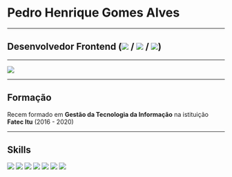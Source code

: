 # Pedro Henrique Gomes Alves
___________________________________________

## Desenvolvedor Frontend (<img src="https://img.shields.io/badge/html5%20-%23E34F26.svg?&style=for-the-badge&logo=html5&logoColor=white" /> / <img src="https://img.shields.io/badge/css3%20-%231572B6.svg?&style=for-the-badge&logo=css3&logoColor=white"/> / <img src="https://img.shields.io/badge/javascript%20-%23323330.svg?&style=for-the-badge&logo=javascript&logoColor=%23F7DF1E"/>)

___________________________________________

[<img src="https://img.shields.io/badge/linkedin-%230077B5.svg?&style=for-the-badge&logo=linkedin&logoColor=white" /> ](https://www.linkedin.com/in/pedro-henrique-gomes-alves-5a0961137/)

___________________________________________

## Formação
Recem formado em <strong>Gestão da Tecnologia da Informação</strong> na istituição <strong>Fatec Itu</strong> (2016 - 2020)

___________________________________________

## Skills

<img src="https://img.shields.io/badge/html5%20-%23E34F26.svg?&style=for-the-badge&logo=html5&logoColor=white"> <img src="https://img.shields.io/badge/css3%20-%231572B6.svg?&style=for-the-badge&logo=css3&logoColor=white"/> <img src="https://img.shields.io/badge/javascript%20-%23323330.svg?&style=for-the-badge&logo=javascript&logoColor=%23F7DF1E"/> <img src="https://img.shields.io/badge/php-%23777BB4.svg?&style=for-the-badge&logo=php&logoColor=white"> <img src="https://img.shields.io/badge/bootstrap%20-%23563D7C.svg?&style=for-the-badge&logo=bootstrap&logoColor=white"> <img src="https://img.shields.io/badge/shell_script%20-%23121011.svg?&style=for-the-badge&logo=gnu-bash&logoColor=white"/> <img src="https://img.shields.io/badge/mysql-%2300f.svg?&style=for-the-badge&logo=mysql&logoColor=white">
